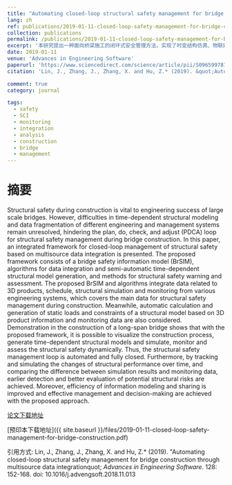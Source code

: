 ```yaml
---
title: "Automating closed-loop structural safety management for bridge construction through multisource data integration"
lang: zh
ref: publications/2019-01-11-closed-loop-safety-management-for-bridge-construction
collection: publications
permalink: /publications/2019-01-11-closed-loop-safety-management-for-bridge-construction
excerpt: '本研究提出一种面向桥梁施工的闭环式安全管理方法，实现了时变结构仿真、物联网监测与施工过程控制的集成，可根据监测数据与BIM模型动态生成整体结构或关键节点的有限元模型，用于分析'
date: 2019-01-11
venue: 'Advances in Engineering Software'
paperurl: 'https://www.sciencedirect.com/science/article/pii/S0965997818306689'
citation: 'Lin, J., Zhang, J., Zhang, X. and Hu, Z.* (2019). &quot;Automating closed-loop structural safety management for bridge construction through multisource data integration&quot; <i>Advances in Engineering Software</i>. 128: 152-168. doi: 10.1016/j.advengsoft.2018.11.013'

comment: true
category: journal

tags: 
  - safety
  - SCI
  - monitoring
  - integration
  - analysis
  - construction
  - bridge
  - management
---
```



摘要
====

Structural safety during construction is vital to engineering success of large scale bridges. However, difficulties in time-dependent structural modeling and data fragmentation of different engineering and management systems remain unresolved, hindering the plan, do, check, and adjust (PDCA) loop for structural safety management during bridge construction. In this paper, an integrated framework for closed-loop management of structural safety based on multisource data integration is presented. The proposed framework consists of a bridge safety information model (BrSIM), algorithms for data integration and semi-automatic time-dependent structural model generation, and methods for structural safety warning and assessment. The proposed BrSIM and algorithms integrate data related to 3D products, schedule, structural simulation and monitoring from various engineering systems, which covers the main data for structural safety management during construction. Meanwhile, automatic calculation and generation of static loads and constraints of a structural model based on 3D product information and monitoring data are also considered. Demonstration in the construction of a long-span bridge shows that with the proposed framework, it is possible to visualize the construction process, generate time-dependent structural models and simulate, monitor and assess the structural safety dynamically. Thus, the structural safety management loop is automated and fully closed. Furthermore, by tracking and simulating the changes of structural performance over time, and comparing the difference between simulation results and monitoring data, earlier detection and better evaluation of potential structural risks are achieved. Moreover, efficiency of information modeling and sharing is improved and effective management and decision-making are achieved with the proposed approach.

[论文下载地址](https://www.sciencedirect.com/science/article/pii/S0965997818306689)

[预印本下载地址]({{ site.baseurl }}/files/2019-01-11-closed-loop-safety-management-for-bridge-construction.pdf)

引用方式: Lin, J., Zhang, J., Zhang, X. and Hu, Z.* (2019). &quot;Automating closed-loop structural safety management for bridge construction through multisource data integrationquot; <i>Advances in Engineering Software</i>. 128: 152-168. doi: 10.1016/j.advengsoft.2018.11.013